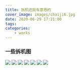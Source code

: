 ```yaml
---
title: 拆机还挺有意思的
cover_image: images/chaiji6.jpg
date: 2020-06-29 17:21:00
tags:
categories:
    - works
---
```


### 一些拆机图
![](/imgs/chaiji1.jpg)
![](/imgs/chaiji2.jpg)
![](/imgs/chaiji3.jpg)
![](/imgs/chaiji4.jpg)
![](/imgs/chaiji5.jpg)
![](/imgs/chaiji6.jpg)
![](/imgs/chaiji7.jpg)
